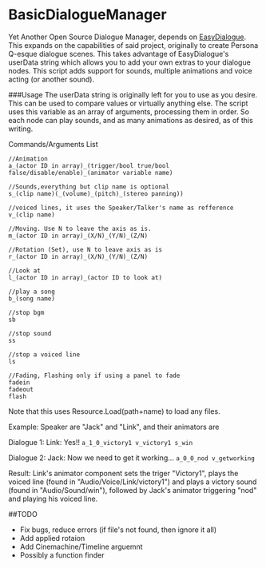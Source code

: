 # BasicDialogueManager
Yet Another Open Source Dialogue Manager, depends on [EasyDialogue](http://u3d.as/2NH).
This expands on the capabilities of said project, originally to create Persona Q-esque
dialogue scenes. This takes advantage of EasyDialogue's userData string which allows you
to add your own extras to your dialogue nodes. This script adds support for sounds, multiple
animations and voice acting (or another sound).

###Usage
The userData string is originally left for you to use as you desire.
This can be used to compare values or virtually anything else. The script uses
this variable as an array of arguments, processing them in order. So each node
can play sounds, and  as many animations as desired, as of this writing.

Commands/Arguments List
```
//Animation
a_(actor ID in array)_(trigger/bool true/bool false/disable/enable)_(animator variable name)

//Sounds,everything but clip name is optional
s_(clip name)(_(volume)_(pitch)_(stereo panning))

//voiced lines, it uses the Speaker/Talker's name as refference
v_(clip name)

//Moving. Use N to leave the axis as is.
m_(actor ID in array)_(X/N)_(Y/N)_(Z/N)

//Rotation (Set), use N to leave axis as is
r_(actor ID in array)_(X/N)_(Y/N)_(Z/N)

//Look at
l_(actor ID in array)_(actor ID to look at)

//play a song
b_(song name)

//stop bgm
sb

//stop sound
ss

//stop a voiced line
ls

//Fading, Flashing only if using a panel to fade
fadein
fadeout
flash

```

Note that this uses Resource.Load(path+name) to load any files.

Example:
Speaker are "Jack" and "Link", and their animators are 

Dialogue 1: Link: Yes!!
```a_1_0_victory1 v_victory1 s_win```

Dialogue 2: Jack: Now we need to get it working...
```a_0_0_nod v_getworking```


Result:
Link's animator component sets the triger "Victory1", plays the voiced line (found in "Audio/Voice/Link/victory1") and plays a victory sound (found in "Audio/Sound/win"), followed by Jack's animator triggering "nod" and playing his voiced line.

##TODO
* Fix bugs, reduce errors (if file's not found, then ignore it all)
* Add applied rotaion
* Add Cinemachine/Timeline arguemnt
* Possibly a function finder


